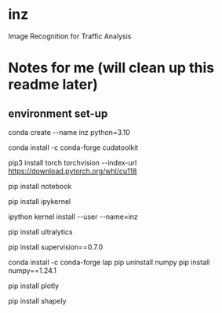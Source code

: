 # inz
Image Recognition for Traffic Analysis

# Notes for me (will clean up this readme later)

## environment set-up

conda create --name inz python=3.10

conda install -c conda-forge cudatoolkit

pip3 install torch torchvision --index-url https://download.pytorch.org/whl/cu118

pip install notebook

pip install ipykernel

ipython kernel install --user --name=inz

pip install ultralytics

pip install supervision==0.7.0

conda install -c conda-forge lap
pip uninstall numpy
pip install numpy==1.24.1

pip install plotly

pip install shapely